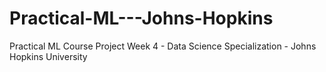 # Practical-ML---Johns-Hopkins
Practical ML Course Project Week 4 - Data Science Specialization - Johns Hopkins University 
